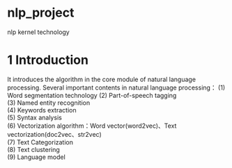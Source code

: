 # nlp_project
  nlp kernel technology
# 1 Introduction   
  It introduces the algorithm in the core module of natural language processing. 
  Several important contents in natural language processing： 
  (1) Word segmentation technology 
  (2) Part-of-speech tagging  
  (3) Named entity recognition  
  (4) Keywords extraction  
  (5) Syntax analysis  
  (6) Vectorization algorithm：Word vector(word2vec)、Text vectorization(doc2vec、str2vec)  
  (7) Text Categorization   
  (8) Text clustering   
  (9) Language model  
